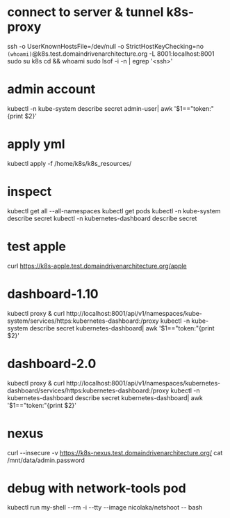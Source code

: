 # connect to server & tunnel k8s-proxy
ssh -o UserKnownHostsFile=/dev/null -o StrictHostKeyChecking=no `(whoami)`@k8s.test.domaindrivenarchitecture.org -L 8001:localhost:8001
sudo su k8s
cd && whoami
sudo lsof -i -n | egrep '\<ssh\>'

# admin account
kubectl -n kube-system describe secret admin-user| awk '$1=="token:"{print $2}'

# apply yml
kubectl apply -f /home/k8s/k8s_resources/

# inspect
kubectl get all --all-namespaces
kubectl get pods
kubectl -n kube-system describe secret
kubectl -n kubernetes-dashboard describe secret

# test apple
curl https://k8s-apple.test.domaindrivenarchitecture.org/apple

# dashboard-1.10
kubectl proxy &
curl http://localhost:8001/api/v1/namespaces/kube-system/services/https:kubernetes-dashboard:/proxy
kubectl -n kube-system describe secret kubernetes-dashboard| awk '$1=="token:"{print $2}'

# dashboard-2.0
kubectl proxy &
curl http://localhost:8001/api/v1/namespaces/kubernetes-dashboard/services/https:kubernetes-dashboard:/proxy
kubectl -n kubernetes-dashboard describe secret kubernetes-dashboard| awk '$1=="token:"{print $2}'

# nexus
curl --insecure -v  https://k8s-nexus.test.domaindrivenarchitecture.org/
cat /mnt/data/admin.password

# debug with network-tools pod
kubectl run my-shell --rm -i --tty --image nicolaka/netshoot -- bash
